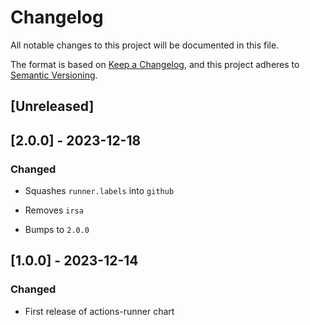 <!-- markdownlint-disable MD003 -->
# Changelog

All notable changes to this project will be documented in this file.

The format is based on [Keep a Changelog](https://keepachangelog.com/en/1.0.0/),
and this project adheres to [Semantic Versioning](https://semver.org/spec/v2.0.0.html).

## [Unreleased]

## [2.0.0] - 2023-12-18

### Changed

- Squashes `runner.labels` into `github`

- Removes `irsa`

- Bumps to `2.0.0`

## [1.0.0] - 2023-12-14

### Changed

- First release of actions-runner chart
